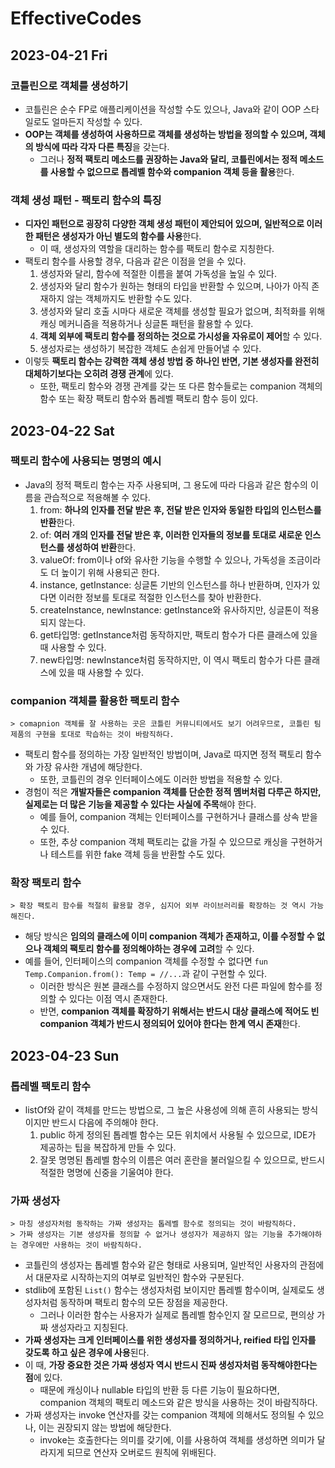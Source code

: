 # EffectiveCodes
## 2023-04-21 Fri
### 코틀린으로 객체를 생성하기
* 코틀린은 순수 FP로 애플리케이션을 작성할 수도 있으나, Java와 같이 OOP 스타일로도 얼마든지 작성할 수 있다.
* **OOP는 객체를 생성하여 사용하므로 객체를 생성하는 방법을 정의할 수 있으며, 객체의 방식에 따라 각자 다른 특징**을 갖는다.
  * 그러나 **정적 팩토리 메소드를 권장하는 Java와 달리, 코틀린에서는 정적 메소드를 사용할 수 없으므로 톱레벨 함수와 companion 객체 등을 활용**한다.

### 객체 생성 패턴 - 팩토리 함수의 특징
* **디자인 패턴으로 굉장히 다양한 객체 생성 패턴이 제안되어 있으며, 일반적으로 이러한 패턴은 생성자가 아닌 별도의 함수를 사용**한다.
  * 이 때, 생성자의 역할을 대리하는 함수를 팩토리 함수로 지칭한다.
* 팩토리 함수를 사용할 경우, 다음과 같은 이점을 얻을 수 있다.
  1. 생성자와 달리, 함수에 적절한 이름을 붙여 가독성을 높일 수 있다.
  2. 생성자와 달리 함수가 원하는 형태의 타입을 반환할 수 있으며, 나아가 아직 존재하지 않는 객체까지도 반환할 수도 있다.
  3. 생성자와 달리 호출 시마다 새로운 객체를 생성할 필요가 없으며, 최적화를 위해 캐싱 메커니즘을 적용하거나 싱글톤 패턴을 활용할 수 있다.
  4. **객체 외부에 팩토리 함수를 정의하는 것으로 가시성을 자유로이 제어**할 수 있다.
  5. 생성자로는 생성하기 복잡한 객체도 손쉽게 만들어낼 수 있다.
* 이렇듯 **팩토리 함수는 강력한 객체 생성 방법 중 하나인 반면, 기본 생성자를 완전히 대체하기보다는 오히려 경쟁 관계**에 있다.
  * 또한, 팩토리 함수와 경쟁 관계를 갖는 또 다른 함수들로는 companion 객체의 함수 또는 확장 팩토리 함수와 톱레벨 팩토리 함수 등이 있다.

## 2023-04-22 Sat
### 팩토리 함수에 사용되는 명명의 예시
* Java의 정적 팩토리 함수는 자주 사용되며, 그 용도에 따라 다음과 같은 함수의 이름을 관습적으로 적용해볼 수 있다.
  1. from: **하나의 인자를 전달 받은 후, 전달 받은 인자와 동일한 타입의 인스턴스를 반환**한다.
  2. of: **여러 개의 인자를 전달 받은 후, 이러한 인자들의 정보를 토대로 새로운 인스턴스를 생성하여 반환**한다.
  3. valueOf: from이나 of와 유사한 기능을 수행할 수 있으나, 가독성을 조금이라도 더 높이기 위해 사용되곤 한다.
  4. instance, getInstance: 싱글톤 기반의 인스턴스를 하나 반환하며, 인자가 있다면 이러한 정보를 토대로 적절한 인스턴스를 찾아 반환한다.
  5. createInstance, newInstance: getInstance와 유사하지만, 싱글톤이 적용되지 않는다.
  6. get타입명: getInstance처럼 동작하지만, 팩토리 함수가 다른 클래스에 있을 때 사용할 수 있다.
  7. new타입명: newInstance처럼 동작하지만, 이 역시 팩토리 함수가 다른 클래스에 있을 때 사용할 수 있다.

### companion 객체를 활용한 팩토리 함수
```
> comapnion 객체를 잘 사용하는 곳은 코틀린 커뮤니티에서도 보기 어려우므로, 코틀린 팀 제품의 구현을 토대로 학습하는 것이 바람직하다.
```
* 팩토리 함수를 정의하는 가장 일반적인 방법이며, Java로 따지면 정적 팩토리 함수와 가장 유사한 개념에 해당한다.
  * 또한, 코틀린의 경우 인터페이스에도 이러한 방법을 적용할 수 있다.
* 경험이 적은 **개발자들은 companion 객체를 단순한 정적 멤버처럼 다루곤 하지만, 실제로는 더 많은 기능을 제공할 수 있다는 사실에 주목**해야 한다.
  * 예를 들어, companion 객체는 인터페이스를 구현하거나 클래스를 상속 받을 수 있다.
  * 또한, 추상 companion 객체 팩토리는 값을 가질 수 있으므로 캐싱을 구현하거나 테스트를 위한 fake 객체 등을 반환할 수도 있다.

### 확장 팩토리 함수
```
> 확장 팩토리 함수를 적절히 활용할 경우, 심지어 외부 라이브러리를 확장하는 것 역시 가능해진다.
```
* 해당 방식은 **임의의 클래스에 이미 companion 객체가 존재하고, 이를 수정할 수 없으나 객체의 팩토리 함수를 정의해야하는 경우에 고려**할 수 있다.
* 예를 들어, 인터페이스의 companion 객체를 수정할 수 없다면 `fun Temp.Companion.from(): Temp = //...`과 같이 구현할 수 있다.
  * 이러한 방식은 원본 클래스를 수정하지 않으면서도 완전 다른 파일에 함수를 정의할 수 있다는 이점 역시 존재한다.
  * 반면, **companion 객체를 확장하기 위해서는 반드시 대상 클래스에 적어도 빈 companion 객체가 반드시 정의되어 있어야 한다는 한계 역시 존재**한다.

## 2023-04-23 Sun
### 톱레벨 팩토리 함수
* listOf와 같이 객체를 만드는 방법으로, 그 높은 사용성에 의해 흔히 사용되는 방식이지만 반드시 다음에 주의해야 한다.
  1. public 하게 정의된 톱레벨 함수는 모든 위치에서 사용될 수 있으므로, IDE가 제공하는 팁을 복잡하게 만들 수 있다.
  2. 잘못 명명된 톱레벨 함수의 이름은 여러 혼란을 불러일으킬 수 있으므로, 반드시 적절한 명명에 신중을 기울여야 한다.

### 가짜 생성자
```
> 마칭 생성자처럼 동작하는 가짜 생성자는 톱레벨 함수로 정의되는 것이 바람직하다.
> 가짜 생성자는 기본 생성자를 정의할 수 없거나 생성자가 제공하지 않는 기능을 추가해야하는 경우에만 사용하는 것이 바람직하다. 
```
* 코틀린의 생성자는 톱레벨 함수와 같은 형태로 사용되며, 일반적인 사용자의 관점에서 대문자로 시작하는지의 여부로 일반적인 함수와 구분된다.
* stdlib에 포함된 `List()` 함수는 생성자처럼 보이지만 톱레벨 함수이며, 실제로도 생성자처럼 동작하며 팩토리 함수의 모든 장점을 제공한다.
  * 그러나 이러한 함수는 사용자가 실제로 톱레벨 함수인지 잘 모르므로, 편의상 가짜 생성자라고 지칭된다.
* **가짜 생성자는 크게 인터페이스를 위한 생성자를 정의하거나, reified 타입 인자를 갖도록 하고 싶은 경우에 사용**된다.
* 이 때, **가장 중요한 것은 가짜 생성자 역시 반드시 진짜 생성자처럼 동작해야한다는 점**에 있다.
  * 때문에 캐싱이나 nullable 타입의 반환 등 다른 기능이 필요하다면, companion 객체의 팩토리 메소드와 같은 방식을 사용하는 것이 바람직하다.
* 가짜 생성자는 invoke 연산자를 갖는 companion 객체에 의해서도 정의될 수 있으나, 이는 권장되지 않는 방법에 해당한다.
  * invoke는 호출한다는 의미를 갖기에, 이를 사용하여 객체를 생성하면 의미가 달라지게 되므로 연산자 오버로드 원칙에 위배된다.
